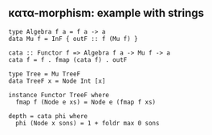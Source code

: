 κατα-morphism: example with strings
-----------------------------------

~~~
type Algebra f a = f a -> a
data Mu f = InF { outF :: f (Mu f) }

cata :: Functor f => Algebra f a -> Mu f -> a
cata f = f . fmap (cata f) . outF

type Tree = Mu TreeF
data TreeF x = Node Int [x]

instance Functor TreeF where
  fmap f (Node e xs) = Node e (fmap f xs)

depth = cata phi where
  phi (Node x sons) = 1 + foldr max 0 sons
~~~
